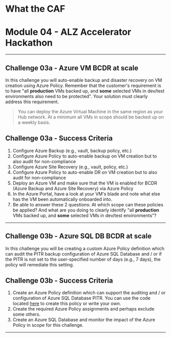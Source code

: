 # What the CAF

# Module 04 - ALZ Accelerator Hackathon

---

## Challenge 03a - Azure VM BCDR at scale

In this challenge you will auto-enable backup and disaster recovery on VM creation using Azure Policy. Remember that the customer's requirement is to have "all **production** VMs backed up, and **some** selected VMs in dev/test environments also need to be protected". Your solution must clearly address this requirement.

>You can deploy the Azure Virtual Machine in the same region as your Hub network. At a minimum all VMs in scope should be backed up on a weekly basis.

## Challenge 03a - Success Criteria

1. Configure Azure Backup (e.g., vault, backup policy, etc.)
2. Configure Azure Policy to auto-enable backup on VM creation but to also audit for non-compliance
3. Configure Azure Site Recovery (e.g., vault, policy, etc.)
4. Configure Azure Policy to auto-enable DR on VM creation but to also audit for non-compliance
5. Deploy an Azure VM and make sure that the VM is enabled for BCDR (Azure Backup and Azure Site Recovery) via Azure Policy
6. In the Azure Portal, have a look at your VM's blade and note what else has the VM been automatically onboarded into.
7. Be able to answer these 2 questions: At which scope can these policies be applied? And what are you doing to clearly identify "all **production** VMs backed up, and **some** selected VMs in dev/test environments"? 

---

## Challenge 03b - Azure SQL DB BCDR at scale

In this challenge you will be creating a custom Azure Policy definition which can audit the PITR backup configuration of Azure SQL Database and / or if the PITR is not set to the user-specified number of days (e.g., 7 days), the policy will remediate this setting.

## Challenge 03b - Success Criteria

1. Create an Azure Policy definition which can support the auditing and / or configuration of Azure SQL Database PITR. You can use the code located [here](https://raw.githubusercontent.com/jonathan-vella/scripts-and-policies/master/Azure%20Policy/Deploy%20Azure%20SQL%20DB%20ShortTerm%20Backup.json) to create this policy or write your own.
2. Create the required Azure Policy assignments and perhaps exclude some others.
3. Create an Azure SQL Database and monitor the impact of the Azure Policy in scope for this challenge.

---


